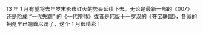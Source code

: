 13 年 1 月有望将去年岁末影市红火的势头延续下去。无论是最新一部的《007》还是险成 “一代失踪” 的《一代宗师》或者是韩版十一罗汉的《夺宝联盟》，各家的拥趸早已翘首以盼了，这个 1 月很精彩！  ​​​​